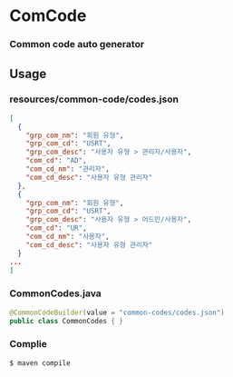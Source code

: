 # ComCode

### Common code auto generator

## Usage
### resources/common-code/codes.json
```json
[
  {
    "grp_com_nm": "회원 유형",
    "grp_com_cd": "USRT",
    "grp_com_desc": "사용자 유형 > 관리자/사용자",
    "com_cd": "AD",
    "com_cd_nm": "관리자",
    "com_cd_desc": "사용자 유형 관리자"
  },
  {
    "grp_com_nm": "회원 유형",
    "grp_com_cd": "USRT",
    "grp_com_desc": "사용자 유형 > 어드민/사용자",
    "com_cd": "UR",
    "com_cd_nm": "사용자",
    "com_cd_desc": "사용자 유형 관리자"
  }
...
]
```

### CommonCodes.java
```java
@CommonCodeBuilder(value = "common-codes/codes.json")
public class CommonCodes { }
```

### Complie
`$ maven compile`
